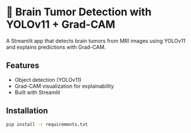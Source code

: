 # 🧠 Brain Tumor Detection with YOLOv11 + Grad-CAM

A Streamlit app that detects brain tumors from MRI images using YOLOv11 and explains predictions with Grad-CAM.

## Features
- Object detection (YOLOv11)
- Grad-CAM visualization for explainability
- Built with Streamlit

## Installation

```bash
pip install -r requirements.txt
